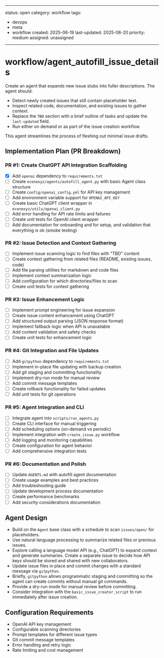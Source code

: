 ---
status: open
category: workflow
tags:
  - devops
  - meta
  - workflow
created: 2025-06-19
last-updated: 2025-06-20
priority: medium
assigned: unassigned
------------------------

# workflow/agent_autofill_issue_details

Create an agent that expands new issue stubs into fuller descriptions.
The agent should:

- Detect newly created issues that still contain placeholder text.
- Inspect related code, documentation, and existing issues to gather
  context.
- Replace the `TBD` section with a brief outline of tasks and update the
  `last-updated` field.
- Run either on demand or as part of the issue creation workflow.

This agent streamlines the process of fleshing out minimal issue drafts.

## Implementation Plan (PR Breakdown)

### PR #1: Create ChatGPT API Integration Scaffolding
- [x] Add `openai` dependency to `requirements.txt`
- [ ] Create `econexyz/agents/autofill_agent.py` with basic Agent class structure
- [ ] Create `config/openai_config.yml` for API key management
- [ ] Add environment variable support for `OPENAI_API_KEY`
- [ ] Create basic ChatGPT client wrapper in `econexyz/utils/openai_client.py`
- [ ] Add error handling for API rate limits and failures
- [ ] Create unit tests for OpenAI client wrapper
- [ ] Add documentation for onboarding and for setup, and validation that everything is ok (smoke testing)

### PR #2: Issue Detection and Context Gathering
- [ ] Implement issue scanning logic to find files with "TBD" content
- [ ] Create context gathering from related files (README, existing issues, code)
- [ ] Add file parsing utilities for markdown and code files
- [ ] Implement context summarization logic
- [ ] Add configuration for which directories/files to scan
- [ ] Create unit tests for context gathering

### PR #3: Issue Enhancement Logic
- [ ] Implement prompt engineering for issue expansion
- [ ] Create issue content enhancement using ChatGPT
- [ ] Add structured output parsing (JSON response format)
- [ ] Implement fallback logic when API is unavailable
- [ ] Add content validation and safety checks
- [ ] Create unit tests for enhancement logic

### PR #4: Git Integration and File Updates
- [ ] Add `gitpython` dependency to `requirements.txt`
- [ ] Implement in-place file updating with backup creation
- [ ] Add git staging and committing functionality
- [ ] Implement dry-run mode for manual review
- [ ] Add commit message templates
- [ ] Create rollback functionality for failed updates
- [ ] Add unit tests for git operations

### PR #5: Agent Integration and CLI
- [ ] Integrate agent into `scripts/run_agents.py`
- [ ] Create CLI interface for manual triggering
- [ ] Add scheduling options (on-demand vs periodic)
- [ ] Implement integration with `create_issue.py` workflow
- [ ] Add logging and monitoring capabilities
- [ ] Create configuration for agent behavior
- [ ] Add comprehensive integration tests

### PR #6: Documentation and Polish
- [ ] Update `AGENTS.md` with autofill agent documentation
- [ ] Create usage examples and best practices
- [ ] Add troubleshooting guide
- [ ] Update development process documentation
- [ ] Create performance benchmarks
- [ ] Add security considerations documentation

## Agent Design

- Build on the `Agent` base class with a schedule to scan `issues/open/` for placeholders.
- Use natural language processing to summarize related files or previous issues.
- Explore calling a language model API (e.g., ChatGPT) to expand context and
  generate summaries. Create a separate issue to decide how API keys should be
  stored and shared with new collaborators.
- Update issue files in place and commit changes with a standard message via `gitpython`.
- Briefly, `gitpython` allows programmatic staging and committing so the agent
  can create commits without manual git commands.
- Provide a dry-run mode for manual review before committing.
- Consider integration with the `basic_issue_creator_script` to run immediately after issue creation.

## Configuration Requirements

- OpenAI API key management
- Configurable scanning directories
- Prompt templates for different issue types
- Git commit message templates
- Error handling and retry logic
- Rate limiting and cost management
